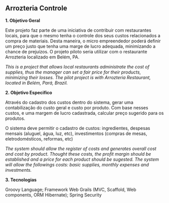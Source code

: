 ## Arrozteria Controle

**1. Objetivo Geral**

Este projeto faz parte de uma iniciativa de contribuir com restaurantes locais, para que o mesmo tenha o controle dos seus custos relacionados a compra de materiais. Desta maneira, o micro empreendedor poderá definir um preço justo que tenha uma marge de lucro adequada, minimizando a chance de prejuízos. O projeto piloto seria utilizar com o restaurante Arrozteria localizado em Belém, PA.

*This is a project that allows local restaurants administrate the cost of supplies, thus the manager can set a fair price for their products, minimizing their losses. The pilot project is with Arrozteria Restaurant, located in Belém, Pará, Brazil.*

**2. Objetivo Especifico**

Através do cadastro dos custos dentro do sistema, gerar uma contabilização do custo geral e custo por produto. Com base nesses custos, e uma margem de lucro cadastrada, calcular preço sugerido para os produtos.

O sistema deve permitir o cadastro de custos: ingredientes, despesas mensais (aluguel, água, luz, etc), investimentos (compras de mesas, eletrodomésticos, reformas, etc)

*The system should allow the register of costs and generates overall cost and cost by product. Thought these costs, the profit margin should be established and a price for each product should be sugested. The system will allow the followings costs: basic supplies, monthly expenses and investments.*

**3. Tecnologias**

Groovy Language;
Framework Web Grails (MVC, Scaffold, Web components, ORM Hibernate);
Spring Security
